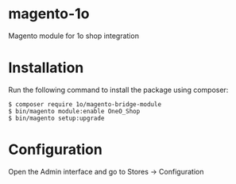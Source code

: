 # magento-1o
Magento module for 1o shop integration


# Installation

Run the following command to install the package using composer:
```
$ composer require 1o/magento-bridge-module
$ bin/magento module:enable OneO_Shop
$ bin/magento setup:upgrade
```

# Configuration

Open the Admin interface and go to Stores -> Configuration
